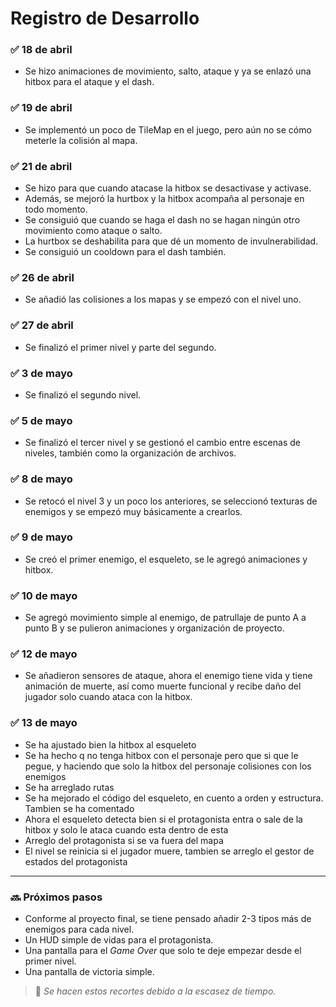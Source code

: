 # Registro de Desarrollo

### ✅ 18 de abril
- Se hizo animaciones de movimiento, salto, ataque y ya se enlazó una hitbox para el ataque y el dash.

### ✅ 19 de abril
- Se implementó un poco de TileMap en el juego, pero aún no se cómo meterle la colisión al mapa.

### ✅ 21 de abril
- Se hizo para que cuando atacase la hitbox se desactivase y activase.
- Además, se mejoró la hurtbox y la hitbox acompaña al personaje en todo momento.
- Se consiguió que cuando se haga el dash no se hagan ningún otro movimiento como ataque o salto.
- La hurtbox se deshabilita para que dé un momento de invulnerabilidad.
- Se consiguió un cooldown para el dash también.

### ✅ 26 de abril
- Se añadió las colisiones a los mapas y se empezó con el nivel uno.

### ✅ 27 de abril
- Se finalizó el primer nivel y parte del segundo.

### ✅ 3 de mayo
- Se finalizó el segundo nivel.

### ✅ 5 de mayo
- Se finalizó el tercer nivel y se gestionó el cambio entre escenas de niveles, también como la organización de archivos.

### ✅ 8 de mayo
- Se retocó el nivel 3 y un poco los anteriores, se seleccionó texturas de enemigos y se empezó muy básicamente a crearlos.

### ✅ 9 de mayo
- Se creó el primer enemigo, el esqueleto, se le agregó animaciones y hitbox.

### ✅ 10 de mayo
- Se agregó movimiento simple al enemigo, de patrullaje de punto A a punto B y se pulieron animaciones y organización de proyecto.

### ✅ 12 de mayo
- Se añadieron sensores de ataque, ahora el enemigo tiene vida y tiene animación de muerte, así como muerte funcional y recibe daño del jugador solo cuando ataca con la hitbox.

### ✅ 13 de mayo
- Se ha ajustado bien la hitbox al esqueleto
- Se ha hecho q no tenga hitbox con el personaje pero que si que le pegue, y haciendo que solo la hitbox del personaje colisiones con los enemigos
- Se ha arreglado rutas
- Se ha mejorado el código del esqueleto, en cuento a orden y estructura. Tambien se ha comentado
- Ahora el esqueleto detecta bien si el protagonista entra o sale de la hitbox y solo le ataca cuando esta dentro de esta
- Arreglo del protagonista si se va fuera del mapa
- El nivel se reinicia si el jugador muere, tambien se arreglo el gestor de estados del protagonista

---

### 🔜 Próximos pasos
- Conforme al proyecto final, se tiene pensado añadir 2-3 tipos más de enemigos para cada nivel.
- Un HUD simple de vidas para el protagonista.
- Una pantalla para el *Game Over* que solo te deje empezar desde el primer nivel.
- Una pantalla de victoria simple.

> 📝 *Se hacen estos recortes debido a la escasez de tiempo.*
